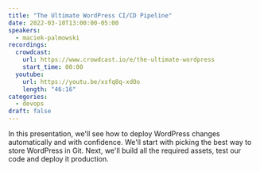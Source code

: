 ```yaml
---
title: "The Ultimate WordPress CI/CD Pipeline"
date: 2022-03-10T13:00:00-05:00
speakers:
  - maciek-palmowski
recordings:
  crowdcast:
    url: https://www.crowdcast.io/e/the-ultimate-wordpress
    start_time: 00:00
  youtube:
    url: https://youtu.be/xsfq8q-xdOo
    length: "46:16"
categories:
  - devops
draft: false
---
```


In this presentation, we'll see how to deploy WordPress changes automatically and with confidence. We'll start with picking the best way to store WordPress in Git. Next, we'll build all the required assets, test our code and deploy it production.
